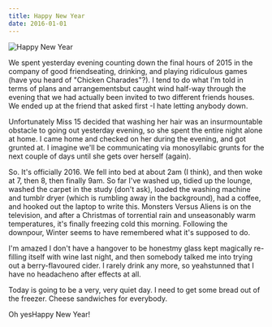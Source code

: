 ```yaml
---
title: Happy New Year
date: 2016-01-01
---
```


![Happy New Year](https://source.unsplash.com/gp8BLyaTaA0/1600x900)

We spent yesterday evening counting down the final hours of 2015 in the company of good friendseating, drinking, and playing ridiculous games (have you heard of "Chicken Charades"?). I tend to do what I'm told in terms of plans and arrangementsbut caught wind half-way through the evening that we had actually been invited to two different friends houses. We ended up at the friend that asked first -I hate letting anybody down.

Unfortunately Miss 15 decided that washing her hair was an insurmountable obstacle to going out yesterday evening, so she spent the entire night alone at home. I came home and checked on her during the evening, and got grunted at. I imagine we'll be communicating via monosyllabic grunts for the next couple of days until she gets over herself (again).

So. It's officially 2016. We fell into bed at about 2am (I think), and then woke at 7, then 8, then finally 9am. So far I've washed up, tidied up the lounge, washed the carpet in the study (don't ask), loaded the washing machine and tumblr dryer (which is rumbling away in the background), had a coffee, and hooked out the laptop to write this. Monsters Versus Aliens is on the television, and after a Christmas of torrential rain and unseasonably warm temperatures, it's finally freezing cold this morning. Following the downpour, Winter seems to have remembered what it's supposed to do.

I'm amazed I don't have a hangover to be honestmy glass kept magically re-filling itself with wine last night, and then somebody talked me into trying out a berry-flavoured cider. I rarely drink any more, so yeahstunned that I have no headacheno after effects at all.

Today is going to be a very, very quiet day. I need to get some bread out of the freezer. Cheese sandwiches for everybody.

Oh yesHappy New Year!